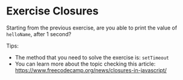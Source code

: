 # Exercise Closures

Starting from the previous exercise, are you able to print the value of `helloName`, after 1 second?

Tips:

- The method that you need to solve the exercise is: `setTimeout`
- You can learn more about the topic checking this article: https://www.freecodecamp.org/news/closures-in-javascript/
 